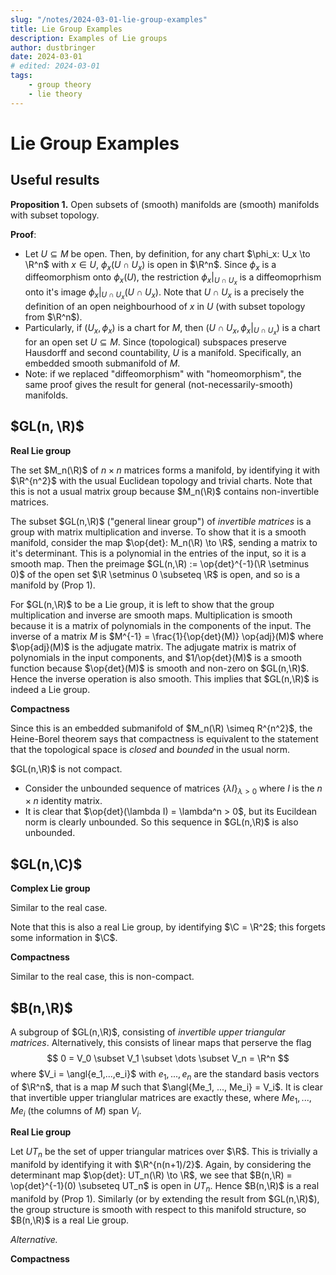 ```yaml
---
slug: "/notes/2024-03-01-lie-group-examples"
title: Lie Group Examples
description: Examples of Lie groups
author: dustbringer
date: 2024-03-01
# edited: 2024-03-01
tags:
    - group theory
    - lie theory
---
```


# Lie Group Examples

## Useful results

**Proposition 1.** Open subsets of (smooth) manifolds are (smooth) manifolds with subset topology.

**Proof**:
- Let $U \subseteq M$ be open. Then, by definition, for any chart $\phi_x: U_x \to \R^n$ with $x \in U$, $\phi_x(U \cap U_x)$ is open in $\R^n$. Since $\phi_x$ is a diffeomorphism onto $\phi_x(U)$, the restriction $\phi_x|_{U \cap U_x}$ is a diffeomoprhism onto it's image $\phi_x|_{U \cap U_x}(U \cap U_x)$. Note that $U \cap U_x$ is a precisely the definition of an open neighbourhood of $x$ in $U$ (with subset topology from $\R^n$).
- Particularly, if $(U_x, \phi_x)$ is a chart for $M$, then $(U \cap U_x, \phi_x|_{U \cap U_x})$ is a chart for an open set $U \subseteq M$. Since (topological) subspaces preserve Hausdorff and second countability, $U$ is a manifold. Specifically, an embedded smooth submanifold of $M$.
- Note: if we replaced "diffeomorphism" with "homeomorphism", the same proof gives the result for general (not-necessarily-smooth) manifolds.


## $GL(n, \R)$

**Real Lie group**

The set $M_n(\R)$ of $n \times n$ matrices forms a manifold, by identifying it with $\R^{n^2}$ with the usual Euclidean topology and trivial charts. Note that this is not a usual matrix group because $M_n(\R)$ contains non-invertible matrices.

The subset $GL(n,\R)$ ("general linear group") of *invertible matrices* is a group with matrix multiplication and inverse. To show that it is a smooth manifold, consider the map $\op{det}: M_n(\R) \to \R$, sending a matrix to it's determinant. This is a polynomial in the entries of the input, so it is a smooth map. Then the preimage $GL(n,\R) := \op{det}^{-1}(\R \setminus 0)$ of the open set $\R \setminus 0 \subseteq \R$ is open, and so is a manifold by (Prop 1).

For $GL(n,\R)$ to be a Lie group, it is left to show that the group multiplication and inverse are smooth maps. Multiplication is smooth because it is a matrix of polynomials in the components of the input. The inverse of a matrix $M$ is $M^{-1} = \frac{1}{\op{det}(M)} \op{adj}(M)$ where $\op{adj}(M)$ is the adjugate matrix. The adjugate matrix is matrix of polynomials in the input components, and $1/\op{det}(M)$ is a smooth function because $\op{det}(M)$ is smooth and non-zero on $GL(n,\R)$. Hence the inverse operation is also smooth. This implies that $GL(n,\R)$ is indeed a Lie group.

**Compactness**

Since this is an embedded submanifold of $M_n(\R) \simeq R^{n^2}$, the Heine-Borel theorem says that compactness is equivalent to the statement that the topological space is *closed* and *bounded* in the usual norm.

$GL(n,\R)$ is not compact.
- Consider the unbounded sequence of matrices $\{\lambda I\}_{\lambda > 0}$ where $I$ is the $n \times n$ identity matrix.
- It is clear that $\op{det}(\lambda I) = \lambda^n > 0$, but its Eucildean norm is clearly unbounded. So this sequence in $GL(n,\R)$ is also unbounded.

## $GL(n,\C)$

**Complex Lie group**

Similar to the real case.

Note that this is also a real Lie group, by identifying $\C = \R^2$; this forgets some information in $\C$.

**Compactness**

Similar to the real case, this is non-compact.

## $B(n,\R)$

A subgroup of $GL(n,\R)$, consisting of *invertible upper triangular matrices*. Alternatively, this consists of linear maps that perserve the flag
$$
0 = V_0 \subset V_1 \subset \dots \subset V_n = \R^n
$$
where $V_i = \angl{e_1,...,e_i}$ with $e_1,...,e_n$ are the standard basis vectors of $\R^n$, that is a map $M$ such that $\angl{Me_1, ..., Me_i} = V_i$. It is clear that invertible upper trianglular matrices are exactly these, where $Me_1, ..., Me_i$ (the columns of $M$) span $V_i$.

**Real Lie group**

Let $UT_n$ be the set of upper triangular matrices over $\R$. This is trivially a manifold by identifying it with $\R^{n(n+1)/2}$. Again, by considering the determinant map $\op{det}: UT_n(\R) \to \R$, we see that $B(n,\R) = \op{det}^{-1}(0) \subseteq UT_n$ is open in $UT_n$. Hence $B(n,\R)$ is a real manifold by (Prop 1). Similarly (or by extending the result from $GL(n,\R)$), the group structure is smooth with respect to this manifold structure, so $B(n,\R)$ is a real Lie group.

*Alternative.* 

**Compactness**

























[^1]: Lee, John M., [*Introduction to Smooth Manifolds*](https://doi.org/10.1007/978-1-4419-9982-5) (2012)













